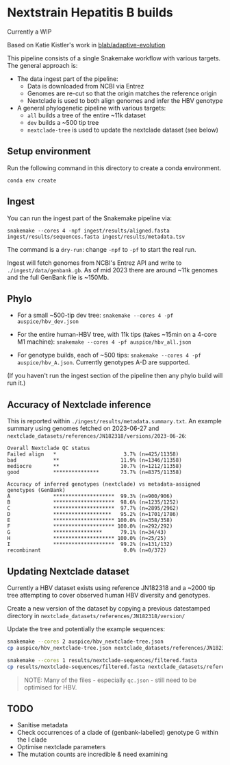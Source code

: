 # Nextstrain Hepatitis B builds

Currently a WIP

Based on Katie Kistler's work in [blab/adaptive-evolution](https://github.com/blab/adaptive-evolution)

This pipeline consists of a single Snakemake workflow with various targets.
The general approach is:
* The data ingest part of the pipeline:
  * Data is downloaded from NCBI via Entrez
  * Genomes are re-cut so that the origin matches the reference origin
  * Nextclade is used to both align genomes and infer the HBV genotype
* A general phylogenetic pipeline with various targets:
  * `all` builds a tree of the entire ~11k dataset
  * `dev` builds a ~500 tip tree
  * `nextclade-tree` is used to update the nextclade dataset (see below)


## Setup environment

Run the following command in this directory to create a conda environment.

```
conda env create
```

## Ingest

You can run the ingest part of the Snakemake pipeline via:

```
snakemake --cores 4 -npf ingest/results/aligned.fasta ingest/results/sequences.fasta ingest/results/metadata.tsv
```

The command is a `dry-run`: change `-npf` to `-pf` to start the real run.

Ingest will fetch genomes from NCBI's Entrez API and write to `./ingest/data/genbank.gb`.
As of mid 2023 there are around ~11k genomes and the full GenBank file is ~150Mb.

## Phylo

* For a small ~500-tip dev tree: `snakemake --cores 4 -pf auspice/hbv_dev.json`

* For the entire human-HBV tree, with 11k tips (takes ~15min on a 4-core M1 machine): `snakemake --cores 4 -pf auspice/hbv_all.json`

* For genotype builds, each of ~500 tips: `snakemake --cores 4 -pf auspice/hbv_A.json`. Currently genotypes A-D are supported.

(If you haven't run the ingest section of the pipeline then any phylo build will run it.)

## Accuracy of Nextclade inference

This is reported within `./ingest/results/metadata.summary.txt`.
An example summary using genomes fetched on 2023-06-27 and `nextclade_datasets/references/JN182318/versions/2023-06-26`:

```
Overall Nextclade QC status
Failed align   *                      3.7% (n=425/11358)
bad            **                    11.9% (n=1346/11358)
mediocre       **                    10.7% (n=1212/11358)
good           ***************       73.7% (n=8375/11358)
```

```
Accuracy of inferred genotypes (nextclade) vs metadata-assigned genotypes (GenBank)
A              ********************  99.3% (n=900/906)
B              ********************  98.6% (n=1235/1252)
C              ********************  97.7% (n=2895/2962)
D              *******************   95.2% (n=1701/1786)
E              ******************** 100.0% (n=358/358)
F              ******************** 100.0% (n=292/292)
G              ****************      79.1% (n=34/43)
H              ******************** 100.0% (n=25/25)
I              ********************  99.2% (n=131/132)
recombinant                           0.0% (n=0/372)
```

## Updating Nextclade dataset


Currently a HBV dataset exists using reference JN182318 and a ~2000 tip tree attempting to cover observed human HBV diversity and genotypes.

Create a new version of the dataset by copying a previous datestamped directory in `nextclade_datasets/references/JN182318/version/`

Update the tree and potentially the example sequences:

```bash
snakemake --cores 2 auspice/hbv_nextclade-tree.json
cp auspice/hbv_nextclade-tree.json nextclade_datasets/references/JN182318/versions/YYYY-MM-DD/tree.json

snakemake --cores 1 results/nextclade-sequences/filtered.fasta
cp results/nextclade-sequences/filtered.fasta nextclade_datasets/references/JN182318/versions/YYYY-MM-DD/sequences.fasta
```

> NOTE: Many of the files - especially `qc.json` - still need to be optimised for HBV.

## TODO

* Sanitise metadata
* Check occurrences of a clade of (genbank-labelled) genotype G within the I clade
* Optimise nextclade parameters
* The mutation counts are incredible & need examining
